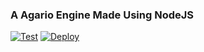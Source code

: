 ### A Agario Engine Made Using NodeJS
[![Test](https://img.shields.io/badge/hello-No-red.svg)](https://hello.com)
<a href="https://heroku.com/deploy?template=https://github.com/WickedTree/Agario-clone/tree/Main" target="_blank">
  <img src="https://www.herokucdn.com/deploy/button.svg" alt="Deploy">
</a>
